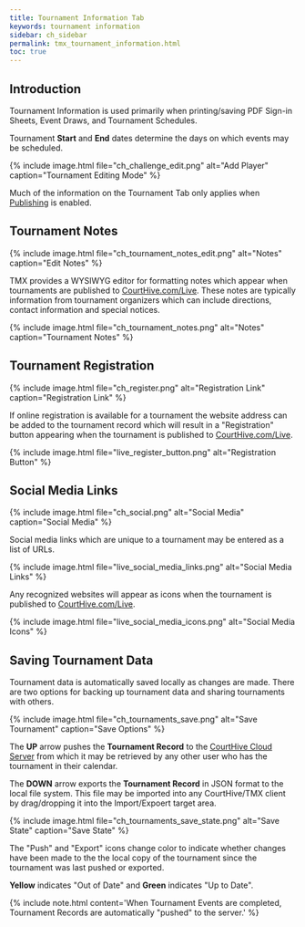 ```yaml
---
title: Tournament Information Tab
keywords: tournament information
sidebar: ch_sidebar
permalink: tmx_tournament_information.html
toc: true
---
```


## Introduction

Tournament Information is used primarily when printing/saving PDF Sign-in Sheets, Event Draws, and Tournament Schedules.  

Tournament __Start__ and __End__ dates determine the days on which events may be scheduled.

{% include image.html file="ch_challenge_edit.png" alt="Add Player" caption="Tournament Editing Mode" %}

Much of the information on the Tournament Tab only applies when [Publishing](tmx_publishing_overview.html) is enabled.

## Tournament Notes

{% include image.html file="ch_tournament_notes_edit.png" alt="Notes" caption="Edit Notes" %}

TMX provides a WYSIWYG editor for formatting notes which appear when tournaments are published to [CourtHive.com/Live](https://CourtHive.com/live/active). These notes are typically information from tournament organizers which can include directions, contact information and special notices.

{% include image.html file="ch_tournament_notes.png" alt="Notes" caption="Tournament Notes" %}

## Tournament Registration

{% include image.html file="ch_register.png" alt="Registration Link" caption="Registration Link" %}

If online registration is available for a tournament the website address can be added to the tournament record which will result in a "Registration" button appearing when the tournament is published to [CourtHive.com/Live](https://CourtHive.com/live/active).

{% include image.html file="live_register_button.png" alt="Registration Button" %}

## Social Media Links

{% include image.html file="ch_social.png" alt="Social Media" caption="Social Media" %}

Social media links which are unique to a tournament may be entered as a list of URLs.

{% include image.html file="live_social_media_links.png" alt="Social Media Links" %}

Any recognized websites will appear as icons when the tournament is published to [CourtHive.com/Live](https://CourtHive.com/live/active).

{% include image.html file="live_social_media_icons.png" alt="Social Media Icons" %}

## Saving Tournament Data

Tournament data is automatically saved locally as changes are made.  There are two options for backing up tournament data and sharing tournaments with others.

{% include image.html file="ch_tournaments_save.png" alt="Save Tournament" caption="Save Options" %}

The __UP__ arrow pushes the __Tournament Record__ to the [CourtHive Cloud Server](tmx_cloud_server.html) from which it may be retrieved by any other user who has the tournament in their calendar.

The __DOWN__ arrow exports the __Tournament Record__ in JSON format to the local file system.  This file may be imported into any CourtHive/TMX client by drag/dropping it into the Import/Expoert target area.

{% include image.html file="ch_tournaments_save_state.png" alt="Save State" caption="Save State" %}

The "Push" and "Export" icons change color to indicate whether changes have been made to the the local copy of the tournament since the tournament was last pushed or exported.

__Yellow__ indicates "Out of Date" and __Green__ indicates "Up to Date".

{% include note.html content='When Tournament Events are completed, Tournament Records are automatically "pushed" to the server.' %}
